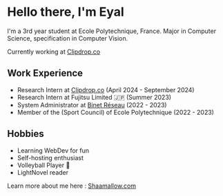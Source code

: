# Hello there, I'm Eyal

I'm a 3rd year student at Ecole Polytechnique, France.
Major in Computer Science, specification in Computer Vision.

Currently working at [Clipdrop.co](https://Clipdrop.co)

## Work Experience

- Research Intern at [Clipdrop.co](https://Clipdrop.co) (April 2024 - September 2024)
- Research Intern at Fujitsu Limited :jp: (Summer 2023)
- System Administrator at [Binet Réseau](https://br.binets.fr) (2022 - 2023)
- Member of the (Sport Council) of Ecole Polytechnique (2022 - 2023)

## Hobbies

- Learning WebDev for fun
- Self-hosting enthusiast
- Volleyball Player :volleyball:
- LightNovel reader

Learn more about me here : [Shaamallow.com](https://shaamallow.com)
